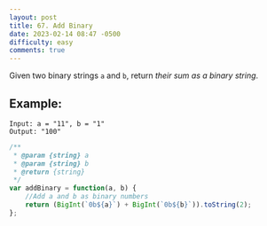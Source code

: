 ```yaml
---
layout: post
title: 67. Add Binary
date: 2023-02-14 08:47 -0500
difficulty: easy
comments: true
---
```

Given two binary strings `a` and `b`, return _their sum as a binary string_.

## Example:
```
Input: a = "11", b = "1"
Output: "100"
```

```javascript
/**
 * @param {string} a
 * @param {string} b
 * @return {string}
 */
var addBinary = function(a, b) {
    //Add a and b as binary numbers
    return (BigInt(`0b${a}`) + BigInt(`0b${b}`)).toString(2);
};
```